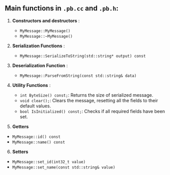 ## Main functions in `.pb.cc` and `.pb.h`: 
1. **Constructors and destructors** : 
 
    - `MyMessage::MyMessage()`
    - `MyMessage::~MyMessage()`

2. **Serialization Functions** :

    - `MyMessage::SerializeToString(std::string* output) const`

3. **Deserialization Function** :

     - `MyMessage::ParseFromString(const std::string& data)`

4. **Utility Functions** :
    
    - `int ByteSize() const;`:       Returns the size of serialized message.
    - `void clear();`:               Clears the message, resetting all the fields to their default values.
    - `bool IsInitialized() const;`: Checks if all required fields have been set.  

5. **Getters**
     
  - `MyMessage::id() const`
  - `MyMessage::name() const`

6. **Setters**
   
  - `MyMessage::set_id(int32_t value)`
  - `MyMessage::set_name(const std::string& value)`
